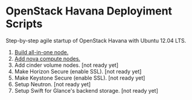 OpenStack Havana Deployiment Scripts
=============

Step-by-step agile startup of OpenStack Havana with Ubuntu 12.04 LTS.

1. [Build all-in-one node.](http://kjtanaka.github.io/deploy_havana/all_in_one.html)
2. [Add nova compute nodes.](http://kjtanaka.github.io/deploy_havana/add_compute.html)
3. Add cinder volume nodes. [not ready yet]
4. Make Horizon Secure (enable SSL). [not ready yet]
5. Make Keystone Secure (enable SSL). [not ready yet]
6. Setup Neutron. [not ready yet]
7. Setup Swift for Glance's backend storage. [not ready yet]
